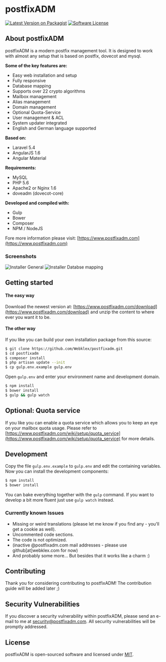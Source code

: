 # postfixADM
[![Latest Version on Packagist][ico-version]][link-packagist]
[![Software License][ico-license]](LICENSE.md)

## About postfixADM
postfixADM is a modern postfix management tool. It is designed to work with almost any setup that is 
based on postfix, dovecot and mysql.

**Some of the key features are:**
- Easy web installation and setup
- Fully responsive
- Database mapping
- Supports over 22 crypto algorithms
- Mailbox management
- Alias management
- Domain management
- Optional Quota-Service
- User management & ACL
- System updater integrated
- English and German language supported

**Based on:**
- Laravel 5.4
- AngularJS 1.6
- Angular Material

**Requirements:**
- MySQL 
- PHP 5.6
- Apache2 or Nginx 1.6
- doveadm (dovecot-core)

**Developed and compiled with:**
- Gulp
- Bower
- Composer
- NPM / NodeJS

Fore more information please visit: [https://www.postfixadm.com](https://www.postfixadm.com)

### Screenshots
![Installer General](https://www.webklex.com/wp-content/uploads/installer_general.png)
![Installer Databse mapping](https://www.webklex.com/wp-content/uploads/installer_database.png)

## Getting started

#### The easy way
Download the newest version at: [https://www.postfixadm.com/download](https://www.postfixadm.com/download) and unzip the 
content to where ever you want it to be.

#### The other way
If you like you can build your own installation package from this source:
``` bash
$ git clone https://github.com/Webklex/postfixadm.git
$ cd postfixadm
$ composer install
$ php artisan update --init
$ cp gulp.env.example gulp.env
```
Open ```gulp.env``` and enter your environment name and development domain.
``` bash
$ npm install
$ bower install
$ gulp && gulp watch
```

## Optional: Quota service
If you like you can enable a quota service which allows you to keep an eye on your mailbox quota usage.
Please refer to [https://www.postfixadm.com/wiki/setup/quota_service](https://www.postfixadm.com/wiki/setup/quota_service)
for more details.

## Development
Copy the file ```gulp.env.example``` to ```gulp.env``` and edit the containing variables.
Now you can install the development components:
``` bash
$ npm install
$ bower install
```
You can bake everything together with the ```gulp``` command. If you want to develop a bit more fluent 
just use ```gulp watch``` instead.

### Currently known Issues
- Missing or weird translations (please let me know if you find any - you'll get a cookie as well).
- Uncommented code sections.
- The code is not optimized.
- (inactive @postfixadm.com mail addresses - please use github[at]webklex.com for now)
- And probably some more... But besides that it works like a charm :)


## Contributing

Thank you for considering contributing to postfixADM! 
The contribution guide will be added later ;)

## Security Vulnerabilities

If you discover a security vulnerability within postfixADM, please send an 
e-mail to me at security@postfixadm.com. All security vulnerabilities will be promptly addressed.

## License

postfixADM is open-sourced software and licensed under [MIT](http://opensource.org/licenses/MIT).

[ico-version]: https://img.shields.io/packagist/v/Webklex/PostfixADM.svg?style=flat-square
[ico-license]: https://img.shields.io/badge/license-MIT-brightgreen.svg?style=flat-square
[ico-travis]: https://img.shields.io/travis/Webklex/PostfixADM/master.svg?style=flat-square
[ico-scrutinizer]: https://img.shields.io/scrutinizer/coverage/g/Webklex/PostfixADM.svg?style=flat-square
[ico-code-quality]: https://img.shields.io/scrutinizer/g/Webklex/PostfixADM.svg?style=flat-square
[ico-downloads]: https://img.shields.io/packagist/dt/Webklex/PostfixADM.svg?style=flat-square

[link-packagist]: https://packagist.org/packages/Webklex/PostfixADM
[link-travis]: https://travis-ci.org/Webklex/PostfixADM
[link-scrutinizer]: https://scrutinizer-ci.com/g/Webklex/PostfixADM/code-structure
[link-code-quality]: https://scrutinizer-ci.com/g/Webklex/PostfixADM
[link-downloads]: https://packagist.org/packages/Webklex/PostfixADM
[link-author]: https://github.com/webklex
